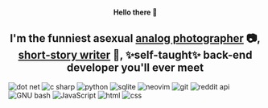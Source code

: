 <div align="center">
<h4>Hello there 👾</h4>
<h2>I'm the funniest asexual <a href="https://instagram.com/t_flicc?igshid=YmMyMTA2M2Y=">analog photographer</a> 📷, <a href="http://www.cutbankonline.org/weekly-flash-prose-and-prose-poetry/2019/11/weekly-flash-prose-and-prose-poetry-red-like-gold-by-taylor-flickinger">short-story writer</a> 📝, ✨self-taught✨ back-end developer you'll ever meet</h2>
</div>

<div align="left">
 <img src="https://img.shields.io/badge/-dotnet-512BD4?logo=.NET&logoColor=D3D3D3&style=for-the-badge" alt="dot net"/>
 <img src="https://img.shields.io/badge/-C%20Sharp-239120?logo=c-sharp&logoColor=D3D3D3&style=for-the-badge" alt="c sharp"/>
 <img src="https://img.shields.io/badge/-Python-3776AB?logo=Python&logoColor=D3D3D3&style=for-the-badge" alt="python"/>
 <img src="https://img.shields.io/badge/-SQLite-003B57?logo=sqlite&logoColor=D3D3D3&style=for-the-badge" alt="sqlite"/>
 <img src="https://img.shields.io/badge/-Neovim-57A143?logo=neovim&logoColor=D3D3D3&style=for-the-badge" alt="neovim" />
 <img src="https://img.shields.io/badge/-Git-F05032?logo=git&logoColor=D3D3D3&style=for-the-badge" alt="git"/>
 <img src="https://img.shields.io/badge/-Reddit-FF4500?logo=reddit&logoColor=D3D3D3&style=for-the-badge" alt="reddit api"/>
 <img src="https://img.shields.io/badge/-GNU%20Bash-4EAA25?logo=gnu-bash&logoColor=D3D3D3&style=for-the-badge" alt="GNU bash"/>
 <img src="https://img.shields.io/badge/-JavaScript-F7DF1E?logo=javascript&logoColor=D3D3D3&style=for-the-badge" alt="JavaScript"/>
 <img src="https://img.shields.io/badge/-HTML-E34F26?logo=html5&logoColor=D3D3D3&style=for-the-badge" alt="html"/>
 <img src="https://img.shields.io/badge/-CSS-1572B6?logo=css3&logoColor=D3D3D3&style=for-the-badge" alt="css"/>
</div>

<!--
**flickt/flickt** is a ✨ _special_ ✨ repository because its `README.md` (this file) appears on your GitHub profile.

Here are some ideas to get you started:

- 🔭 I’m currently working on ...
- 🌱 I’m currently learning ...
- 👯 I’m looking to collaborate on ...
- 🤔 I’m looking for help with ...
- 💬 Ask me about ...
- 📫 How to reach me: ...
- 😄 Pronouns: ...
- ⚡ Fun fact: ...
-->
